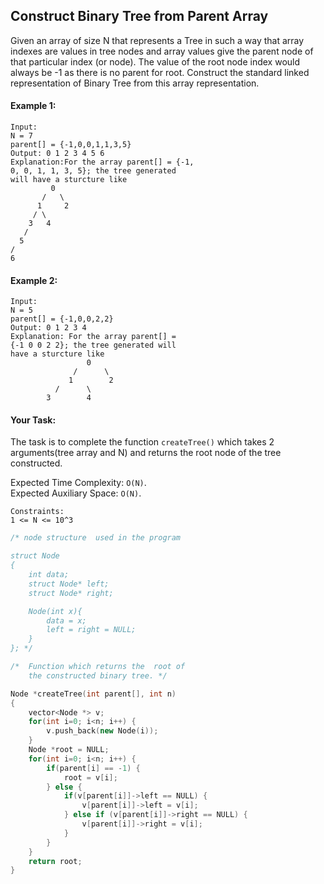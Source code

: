 ## Construct Binary Tree from Parent Array

Given an array of size N that represents a Tree in such a way that array indexes are values in tree nodes and array values give the parent node of that particular index (or node). The value of the root node index would always be -1 as there is no parent for root. Construct the standard linked representation of Binary Tree from this array representation.

#### Example 1:

```
Input:
N = 7
parent[] = {-1,0,0,1,1,3,5}
Output: 0 1 2 3 4 5 6
Explanation:For the array parent[] = {-1,
0, 0, 1, 1, 3, 5}; the tree generated
will have a sturcture like
         0
       /   \
      1     2
     / \
    3   4
   /
  5
/
6
```

#### Example 2:

```
Input:
N = 5
parent[] = {-1,0,0,2,2}
Output: 0 1 2 3 4
Explanation: For the array parent[] =
{-1 0 0 2 2}; the tree generated will
have a sturcture like
                 0
              /      \
             1        2
          /      \
        3        4
```

#### Your Task:

The task is to complete the function `createTree()` which takes 2 arguments(tree array and N) and returns the root node of the tree constructed.

Expected Time Complexity: `O(N)`.  
Expected Auxiliary Space: `O(N)`.

```
Constraints:
1 <= N <= 10^3
```

```c++
/* node structure  used in the program

struct Node
{
    int data;
    struct Node* left;
    struct Node* right;

    Node(int x){
        data = x;
        left = right = NULL;
    }
}; */

/*  Function which returns the  root of
    the constructed binary tree. */

Node *createTree(int parent[], int n)
{
    vector<Node *> v;
    for(int i=0; i<n; i++) {
        v.push_back(new Node(i));
    }
    Node *root = NULL;
    for(int i=0; i<n; i++) {
        if(parent[i] == -1) {
            root = v[i];
        } else {
            if(v[parent[i]]->left == NULL) {
                v[parent[i]]->left = v[i];
            } else if (v[parent[i]]->right == NULL) {
                v[parent[i]]->right = v[i];
            }
        }
    }
    return root;
}
```
